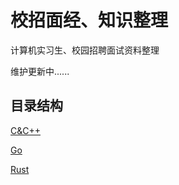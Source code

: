 # 校招面经、知识整理
计算机实习生、校园招聘面试资料整理

维护更新中......
## 目录结构
[C&C++](https://github.com/fengz63/notes/tree/main/C%26C%2B%2B)

[Go](https://github.com/fengz63/notes/tree/main/Go)

[Rust](https://github.com/fengz63/notes/tree/main/Rust)